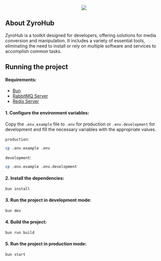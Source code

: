 <div align="center">
    <img src="https://i.imgur.com/KVVR2dM.png">
</div>

## About ZyroHub

<p>ZyroHub is a toolkit designed for developers, offering solutions for media conversion and manipulation. It includes a variety of essential tools, eliminating the need to install or rely on multiple software and services to accomplish common tasks.</p>

## Running the project

#### Requirements:

- [Bun](https://bun.sh/)
- [RabbitMQ Server](https://www.rabbitmq.com/)
- [Redis Server](https://redis.io/)

#### 1. Configure the environment variables:

Copy the `.env.example` file to `.env` for production or `.env.development` for development and fill the necessary variables with the appropriate values.

`production`:

```bash
cp .env.example .env
```

`development`:

```bash
cp .env.example .env.development
```

#### 2. Install the dependencies:

```bash
bun install
```

#### 3. Run the project in development mode:

```bash
bun dev
```

#### 4. Build the project:

```bash
bun run build
```

#### 5. Run the project in production mode:

```bash
bun start
```
